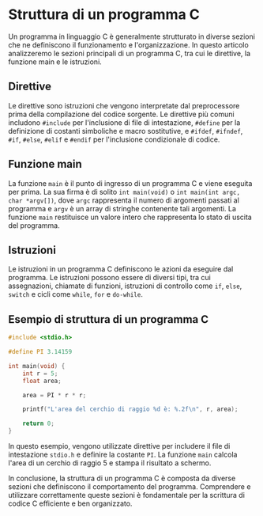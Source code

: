 # Struttura di un programma C

Un programma in linguaggio C è generalmente strutturato in diverse sezioni che ne definiscono il funzionamento e l'organizzazione. In questo articolo analizzeremo le sezioni principali di un programma C, tra cui le direttive, la funzione main e le istruzioni.

## Direttive

Le direttive sono istruzioni che vengono interpretate dal preprocessore prima della compilazione del codice sorgente. Le direttive più comuni includono `#include` per l'inclusione di file di intestazione, `#define` per la definizione di costanti simboliche e macro sostitutive, e `#ifdef`, `#ifndef`, `#if`, `#else`, `#elif` e `#endif` per l'inclusione condizionale di codice.

## Funzione main

La funzione `main` è il punto di ingresso di un programma C e viene eseguita per prima. La sua firma è di solito `int main(void)` o `int main(int argc, char *argv[])`, dove `argc` rappresenta il numero di argomenti passati al programma e `argv` è un array di stringhe contenente tali argomenti. La funzione `main` restituisce un valore intero che rappresenta lo stato di uscita del programma.

## Istruzioni

Le istruzioni in un programma C definiscono le azioni da eseguire dal programma. Le istruzioni possono essere di diversi tipi, tra cui assegnazioni, chiamate di funzioni, istruzioni di controllo come `if`, `else`, `switch` e cicli come `while`, `for` e `do-while`.

## Esempio di struttura di un programma C

```c
#include <stdio.h>

#define PI 3.14159

int main(void) {
    int r = 5;
    float area;

    area = PI * r * r;

    printf("L'area del cerchio di raggio %d è: %.2f\n", r, area);

    return 0;
}
```

In questo esempio, vengono utilizzate direttive per includere il file di intestazione `stdio.h` e definire la costante `PI`. La funzione `main` calcola l'area di un cerchio di raggio 5 e stampa il risultato a schermo.

In conclusione, la struttura di un programma C è composta da diverse sezioni che definiscono il comportamento del programma. Comprendere e utilizzare correttamente queste sezioni è fondamentale per la scrittura di codice C efficiente e ben organizzato.